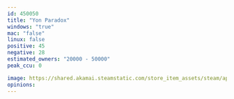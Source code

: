 ```yaml
---
id: 450050
title: "Yon Paradox"
windows: "true"
mac: "false"
linux: false
positive: 45
negative: 28
estimated_owners: "20000 - 50000"
peak_ccu: 0

image: https://shared.akamai.steamstatic.com/store_item_assets/steam/apps/450050/header.jpg?t=1552478330
opinions:
---
```


